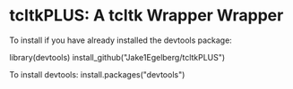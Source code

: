 # tcltkPLUS: A tcltk Wrapper Wrapper

To install if you have already installed the devtools package:

library(devtools)
install_github("Jake1Egelberg/tcltkPLUS")

To install devtools:
install.packages("devtools")

